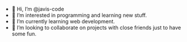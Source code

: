 - 👋 Hi, I’m @javis-code
- 👀 I’m interested in programming and learning new stuff.
- 🌱 I’m currently learning web development.
- 💞️ I’m looking to collaborate on projects with close friends just to have some fun.

<!---
javis-code/javis-code is a ✨ special ✨ repository because its `README.md` (this file) appears on your GitHub profile.
You can click the Preview link to take a look at your changes.
--->
